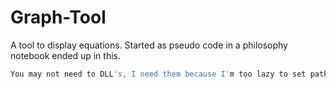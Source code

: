 # Graph-Tool
A tool to display equations. Started as pseudo code in a philosophy notebook ended up in this.
```bash
You may not need to DLL's, I need them because I'm too lazy to set paths.
```
